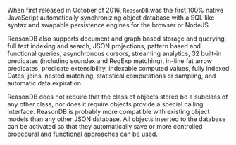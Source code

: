 When first released in October of 2016, `ReasonDB` was the first 100% native JavaScript automatically synchronizing object database with a SQL like syntax and swapable persistence engines for the browser or NodeJS. 

ReasonDB also supports document and graph based storage and querying, full text indexing and search, JSON projections, pattern based and functional queries, asynchronous cursors, streaming analytics, 32 built-in predicates (including soundex and RegExp matching), in-line fat arrow predicates, predicate extensibility, indexable computed values, fully indexed Dates, joins, nested matching, statistical computations or sampling, and automatic data expiration.

ReasonDB does not require that the class of objects stored be a subclass of any other class, nor does it require objects provide a special calling interface. ReasonDB is probably more compatible with existing object models than any other JSON database. All objects inserted to the database can be activated so that they automatically save or more controlled procedural and functional approaches can be used.